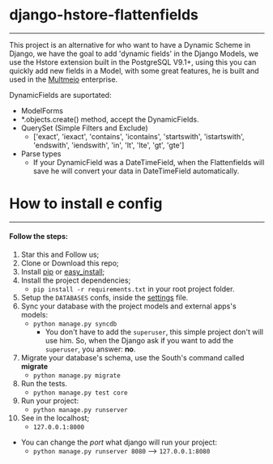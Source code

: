 django-hstore-flattenfields
===============
-----------
This project is an alternative for who want to have a Dynamic Scheme in Django, we have the goal to add 'dynamic fields' in the Django Models, we use the Hstore extension built in the PostgreSQL V9.1+, using this you can quickly add new fields in a Model, with some great features, he is built and used in the [Multmeio](http://www.multmeio.com.br) enterprise.


DynamicFields are suportated:
* ModelForms
* *.objects.create() method, accept the DynamicFields.
* QuerySet (Simple Filters and Exclude)
    * ['exact', 'iexact', 'contains', 'icontains', 'startswith', 'istartswith', 'endswith', 'iendswith', 'in', 'lt', 'lte', 'gt', 'gte']
* Parse types
    * If your DynamicField was a DateTimeField, when the Flattenfields will save he will convert your data in DateTimeField automatically.

How to install e config
===============
-----------
#### Follow the steps:

1. Star this and Follow us;
2. Clone or Download this repo;
3. Install [pip](http://www.pip-installer.org/en/latest/) or [easy_install](http://pythonhosted.org/distribute/easy_install.html);
4. Install the project dependencies;
    - ```pip install -r requirements.txt``` in your root project folder.
5. Setup the ```DATABASES``` confs, inside the [settings](https://github.com/multmeio/django-hstore-flattenfields/blob/master/example/hstoredyn/settings.py#L12) file.
6. Sync your database with the project models and external apps's models:
    - ```python manage.py syncdb```
        - You don't have to add the ```superuser```, this simple project don't will use him. So, when the Django ask if you want to add the ```superuser```, you answer: **no**.
7. Migrate your database's  schema, use the South's command called **migrate**
    - ```python manage.py migrate```
8. Run the tests.
    - ```python manage.py test core```
9. Run your project:
    - ```python manage.py runserver```
10. See in the localhost;
    - ```127.0.0.1:8000```

- You can change the *port* what django will run your project:
    - ```python manage.py runserver 8080``` --> ```127.0.0.1:8080```
